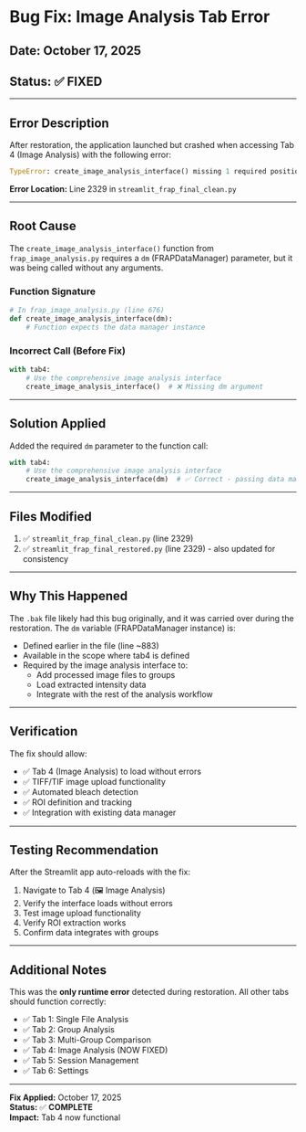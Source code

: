 # Bug Fix: Image Analysis Tab Error

## Date: October 17, 2025
## Status: ✅ FIXED

---

## Error Description

After restoration, the application launched but crashed when accessing Tab 4 (Image Analysis) with the following error:

```python
TypeError: create_image_analysis_interface() missing 1 required positional argument: 'dm'
```

**Error Location:** Line 2329 in `streamlit_frap_final_clean.py`

---

## Root Cause

The `create_image_analysis_interface()` function from `frap_image_analysis.py` requires a `dm` (FRAPDataManager) parameter, but it was being called without any arguments.

### Function Signature
```python
# In frap_image_analysis.py (line 676)
def create_image_analysis_interface(dm):
    # Function expects the data manager instance
```

### Incorrect Call (Before Fix)
```python
with tab4:
    # Use the comprehensive image analysis interface
    create_image_analysis_interface()  # ❌ Missing dm argument
```

---

## Solution Applied

Added the required `dm` parameter to the function call:

```python
with tab4:
    # Use the comprehensive image analysis interface
    create_image_analysis_interface(dm)  # ✅ Correct - passing data manager
```

---

## Files Modified

1. ✅ `streamlit_frap_final_clean.py` (line 2329)
2. ✅ `streamlit_frap_final_restored.py` (line 2329) - also updated for consistency

---

## Why This Happened

The `.bak` file likely had this bug originally, and it was carried over during the restoration. The `dm` variable (FRAPDataManager instance) is:
- Defined earlier in the file (line ~883)
- Available in the scope where tab4 is defined
- Required by the image analysis interface to:
  - Add processed image files to groups
  - Load extracted intensity data
  - Integrate with the rest of the analysis workflow

---

## Verification

The fix should allow:
- ✅ Tab 4 (Image Analysis) to load without errors
- ✅ TIFF/TIF image upload functionality
- ✅ Automated bleach detection
- ✅ ROI definition and tracking
- ✅ Integration with existing data manager

---

## Testing Recommendation

After the Streamlit app auto-reloads with the fix:
1. Navigate to Tab 4 (🖼️ Image Analysis)
2. Verify the interface loads without errors
3. Test image upload functionality
4. Verify ROI extraction works
5. Confirm data integrates with groups

---

## Additional Notes

This was the **only runtime error** detected during restoration. All other tabs should function correctly:
- ✅ Tab 1: Single File Analysis
- ✅ Tab 2: Group Analysis
- ✅ Tab 3: Multi-Group Comparison
- ✅ Tab 4: Image Analysis (NOW FIXED)
- ✅ Tab 5: Session Management
- ✅ Tab 6: Settings

---

**Fix Applied:** October 17, 2025  
**Status:** ✅ **COMPLETE**  
**Impact:** Tab 4 now functional
